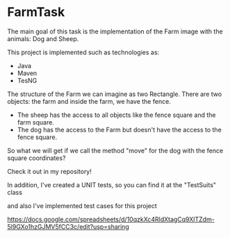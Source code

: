 # FarmTask
The main goal of this task is the implementation of the Farm image with the animals: Dog and Sheep. 

This project is implemented such as technologies as:

  - Java
  - Maven
  - TesNG

The structure of the Farm we can imagine as two Rectangle. There are two objects: the farm and inside the farm, we have the fence.
 - The sheep has the access to all objects like the fence square and the farm square. 
 - The dog has the access to the Farm but doesn't have the access to the fence square.


So what we will get if we call the method "move" for the dog with the fence square coordinates? 

Check it out in my repository!

In addition, I've created a UNIT tests, so you can find it at the "TestSuits" class


and also I've implemented test cases for this project 


https://docs.google.com/spreadsheets/d/10qzkXc4RldXtagCq9XITZdm-5l9GXo1hzGJMV5fCC3c/edit?usp=sharing
